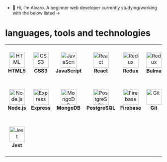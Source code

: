 - 👋 Hi, I’m Alvaro. A beginner web developer currently studying/working with the below listed ->

#  languages, tools and technologies

<table>
  <tr>
    <td align="center" height="120" width="120">
      <img
        src="https://cdn.jsdelivr.net/gh/devicons/devicon/icons/html5/html5-plain.svg"
        width="50"
        height="50"
        alt="HTML"
      />
      <br /><strong>HTML5</strong>
    </td>
    <td align="center" height="120" width="120">
      <img
        src="https://cdn.jsdelivr.net/gh/devicons/devicon/icons/css3/css3-plain.svg"
        width="50"
        height="50"
        alt="CSS3"
      />
      <br /><strong>CSS3</strong>
    </td>
    <td align="center" height="120" width="120">
      <img
        src="https://cdn.jsdelivr.net/gh/devicons/devicon/icons/javascript/javascript-plain.svg"
        width="50"
        height="50"
        alt="JavaScript"
      />
      <br /><strong>JavaScript</strong>
    </td>
    <td align="center" height="120" width="120">
      <img
        src="https://cdn.jsdelivr.net/gh/devicons/devicon/icons/react/react-original.svg"
        width="50"
        height="50"
        alt="React"
      />
      <br /><strong>React</strong>
    </td>
    <td align="center" height="120" width="120">
      <img
        src="https://cdn.jsdelivr.net/gh/devicons/devicon/icons/redux/redux-original.svg"
        width="50"
        height="50"
        alt="Redux"
      />
      <br /><strong>Redux</strong>
    </td>
    <td align="center" height="120" width="120">
      <img
        src="https://cdn.jsdelivr.net/gh/devicons/devicon/icons/bulma/bulma-plain.svg"
        width="50"
        height="50"
        alt="Redux"
      />
      <br /><strong>Bulma</strong>
    </td>
    <td align="center" height="120" width="120">
      <img
        src="https://cdn.jsdelivr.net/gh/devicons/devicon/icons/bootstrap/bootstrap-plain.svg"
        width="50"
        height="50"
        alt="Bootstrap"
      />
      <br /><strong>Bootstrap</strong>
    </td>
  </tr>
  <tr>
    <td align="center" height="120" width="120">
      <img
        src="https://cdn.jsdelivr.net/gh/devicons/devicon/icons/nodejs/nodejs-original.svg"
        width="50"
        height="50"
        alt="Node.js"
      />
      <br /><strong>Node.js</strong>
    </td>
    <td align="center" height="120" width="120">
      <img
        src="https://cdn.jsdelivr.net/gh/devicons/devicon/icons/express/express-original.svg"
        width="50"
        height="50"
        alt="Express"
      />
      <br /><strong>Express</strong>
    </td>
    <td align="center" height="120" width="120">
      <img
        src="https://cdn.jsdelivr.net/gh/devicons/devicon/icons/mongodb/mongodb-original.svg"
        width="50"
        height="50"
        alt="MongoDB"
      />
      <br /><strong>MongoDB</strong>
    </td>
    <td align="center" height="120" width="120">
      <img
        src="https://cdn.jsdelivr.net/gh/devicons/devicon/icons/postgresql/postgresql-original.svg"
        width="50"
        height="50"
        alt="PostgreSQL"
      />
      <br /><strong>PostgreSQL</strong>
    </td>
    <td align="center" height="120" width="120">
      <img
        src="https://cdn.jsdelivr.net/gh/devicons/devicon/icons/firebase/firebase-plain.svg"
        width="50"
        height="50"
        alt="Firebase"
      />
      <br /><strong>Firebase</strong>
    </td>
    <td align="center" height="120" width="120">
      <img
        src="https://cdn.jsdelivr.net/gh/devicons/devicon/icons/git/git-original.svg"
        width="50"
        height="50"
        alt="Git"
      />
      <br /><strong>Git</strong>
    </td>
    <td align="center" height="120" width="120">
      <img
        src="https://cdn.jsdelivr.net/gh/devicons/devicon/icons/npm/npm-original-wordmark.svg"
        width="50"
        height="50"
        alt="Npm"
      />
      <br /><strong>Npm</strong>
    </td>
  </tr>
  <tr>
    <td align="center" height="120" width="120">
      <img
        src="https://cdn.jsdelivr.net/gh/devicons/devicon/icons/jest/jest-plain.svg"
        width="50"
        height="50"
        alt="Jest"
      />
      <br /><strong>Jest</strong>
    </td>
    </tr>
</table>
